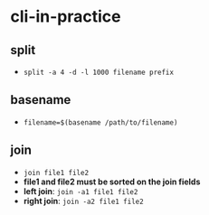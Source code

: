 # cli-in-practice
## split
* `split -a 4 -d -l 1000 filename prefix`
## basename
* `filename=$(basename /path/to/filename)`
## join
* `join file1 file2`
* **file1 and file2 must be sorted on the join fields**
* **left join**: `join -a1 file1 file2`
* **right join**: `join -a2 file1 file2`